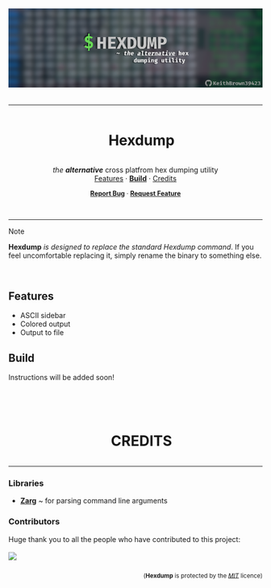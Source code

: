 <div align="center">
  <br /><br />
  <img src="./assets/banner.png" alt="Banner" />
  <br /><br />
</div>

----

<div id="user-content-toc" align="center">
  <ul>
    <summary><h1 style="display: inline-block;">Hexdump</h1></summary>
  </ul>

  <p>
    <i>the <b>alternative</b></i> cross platfrom hex dumping utility
    <br />
    <a href="#features">Features</a> ·
    <a href="#setup"><b>Build</b></a> ·
    <a href="#credits">Credits</a>
  </p>
</div>

<p align="center" style="font-size: .9em;">
    <a href="https://github.com/KeithBrown39423/Hexdump/issues" ><b>Report Bug</b></a>
    ·
    <a href="https://github.com/KeithBrown39423/Hexdump/issues"><b>Request Feature</b></a>
</p>

<br />

----

> [!NOTE]
**Hexdump** *is designed to replace the standard Hexdump command*.
If you feel uncomfortable replacing it, simply rename the binary to something else.

<br />

<!-- ----

<br /><br />
<div align="center">
  
  ###### Hexdump v2.0
  
  <img src="./assets/screenshot-v2.0.png" alt="Screenshot" />
</div> -->

## Features
* ASCII sidebar
* Colored output
* Output to file

## Build
Instructions will be added soon!

<br /><br />


<a name="credits"></a>
<div id="user-content-toc" align="center">
  <ul>
    <summary><h1 style="display: inline-block;">CREDITS</h1></summary>
  </ul>
</div>

----

### Libraries
* [**Zarg**](https://github.com/ZackeryRSmith/zarg/) ~ for parsing command line arguments


### Contributors
Huge thank you to all the people who have contributed to this project:
<br /><br />
<a href="https://github.com/KeithBrown39423/Hexdump/graphs/contributors">
  <img src="https://contrib.rocks/image?repo=KeithBrown39423/Hexdump"/>
</a>

<p align="right">
  <sub>(<b>Hexdump</b> is protected by the <a href="https://raw.githubusercontent.com/KeithBrown39423/Hexdump/release/LICENSE"><i>MIT</i></a> licence)</sub>
</p>
